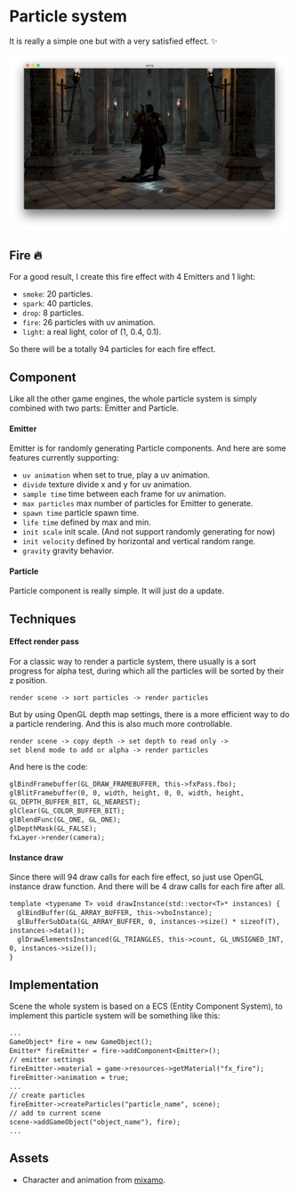 # Particle system

It is really a simple one but with a very satisfied effect. :sparkles:

<img src="https://github.com/haijianliu/dungeon-tease/blob/master/Assets/Textures/dungeon_screen%402x.png" width="600">

## Fire :fire:

For a good result, I create this fire effect with 4 Emitters and 1 light:

- `smoke`: 20 particles.
- `spark`: 40 particles.
- `drop`: 8 particles.
- `fire`: 26 particles with uv animation.
- `light`: a real light, color of (1, 0.4, 0.1).

So there will be a totally 94 particles for each fire effect.

## Component

Like all the other game engines, the whole particle system is simply combined with two parts: Emitter and Particle.

#### Emitter

Emitter is for randomly generating Particle components. And here are some features currently supporting:

- `uv animation` when set to true, play a uv animation.
- `divide` texture divide x and y for uv animation.
- `sample time` time between each frame for uv animation.
- `max particles` max number of particles for Emitter to generate.
- `spawn time` particle spawn time.
- `life time` defined by max and min.
- `init scale` init scale. (And not support randomly generating for now)
- `init velocity` defined by horizontal and vertical random range.
- `gravity` gravity behavior.

#### Particle

Particle component is really simple. It will just do a update.

## Techniques

#### Effect render pass

For a classic way to render a particle system, there usually is a sort progress for alpha test, during which all the particles will be sorted by their z position.

```
render scene -> sort particles -> render particles
```

But by using OpenGL depth map settings, there is a more efficient way to do a particle rendering. And this is also much more controllable.

```
render scene -> copy depth -> set depth to read only ->
set blend mode to add or alpha -> render particles
```

And here is the code:

```
glBindFramebuffer(GL_DRAW_FRAMEBUFFER, this->fxPass.fbo);
glBlitFramebuffer(0, 0, width, height, 0, 0, width, height, GL_DEPTH_BUFFER_BIT, GL_NEAREST);
glClear(GL_COLOR_BUFFER_BIT);
glBlendFunc(GL_ONE, GL_ONE);
glDepthMask(GL_FALSE);
fxLayer->render(camera);
```

#### Instance draw

Since there will 94 draw calls for each fire effect, so just use OpenGL instance draw function. And there will be 4 draw calls for each fire after all.

```
template <typename T> void drawInstance(std::vector<T>* instances) {
  glBindBuffer(GL_ARRAY_BUFFER, this->vboInstance);
  glBufferSubData(GL_ARRAY_BUFFER, 0, instances->size() * sizeof(T), instances->data());
  glDrawElementsInstanced(GL_TRIANGLES, this->count, GL_UNSIGNED_INT, 0, instances->size());
}
```

## Implementation

Scene the whole system is based on a ECS (Entity Component System), to implement this particle system will be something like this:

```
...
GameObject* fire = new GameObject();
Emitter* fireEmitter = fire->addComponent<Emitter>();
// emitter settings
fireEmitter->material = game->resources->getMaterial("fx_fire");
fireEmitter->animation = true;
...
// create particles
fireEmitter->createParticles("particle_name", scene);
// add to current scene
scene->addGameObject("object_name"), fire);
...
```

## Assets

- Character and animation from [mixamo](https://www.mixamo.com).
